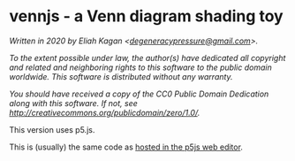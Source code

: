 # vennjs - a Venn diagram shading toy

*Written in 2020 by Eliah Kagan \<degeneracypressure@gmail.com\>.*

*To the extent possible under law, the author(s) have dedicated all copyright
and related and neighboring rights to this software to the public domain
worldwide. This software is distributed without any warranty.*

*You should have received a copy of the CC0 Public Domain Dedication along with
this software. If not, see
<http://creativecommons.org/publicdomain/zero/1.0/>.*

This version uses p5.js.

This is (usually) the same code as [hosted in the p5js web
editor](https://editor.p5js.org/Eliah/sketches/YODuj_T-).
